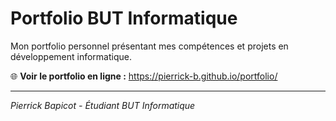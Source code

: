 # Portfolio BUT Informatique

Mon portfolio personnel présentant mes compétences et projets en développement informatique.

🌐 **Voir le portfolio en ligne :** https://pierrick-b.github.io/portfolio/

---

*Pierrick Bapicot - Étudiant BUT Informatique*
